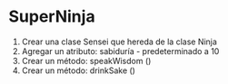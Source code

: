 # SuperNinja

1. Crear una clase Sensei que hereda de la clase Ninja
2. Agregar un atributo: sabiduría - predeterminado a 10
3. Crear un método: speakWisdom ()
4. Crear un método: drinkSake ()